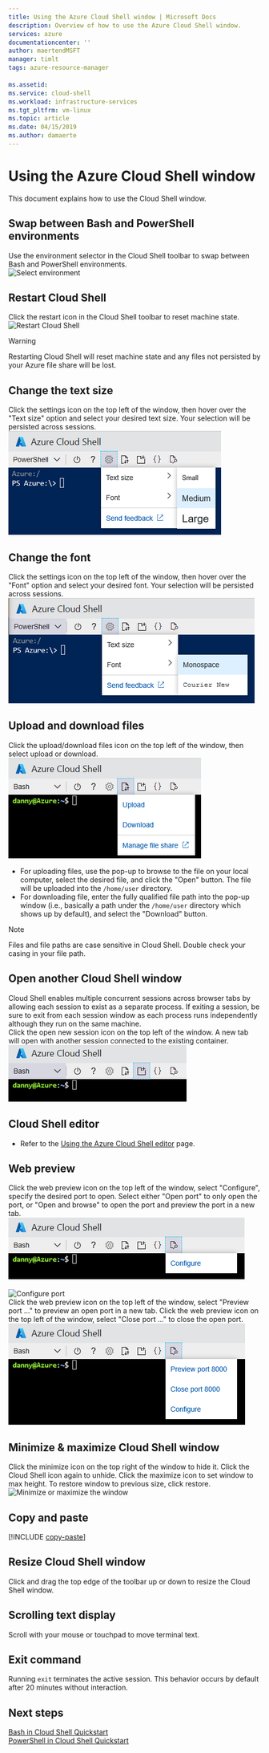```yaml
---
title: Using the Azure Cloud Shell window | Microsoft Docs
description: Overview of how to use the Azure Cloud Shell window.
services: azure
documentationcenter: ''
author: maertendMSFT
manager: timlt
tags: azure-resource-manager
 
ms.assetid: 
ms.service: cloud-shell
ms.workload: infrastructure-services
ms.tgt_pltfrm: vm-linux
ms.topic: article
ms.date: 04/15/2019
ms.author: damaerte
---
```


# Using the Azure Cloud Shell window

This document explains how to use the Cloud Shell window.

## Swap between Bash and PowerShell environments

Use the environment selector in the Cloud Shell toolbar to swap between Bash and PowerShell environments.  
![Select environment](media/using-the-shell-window/env-selector.png)

## Restart Cloud Shell
Click the restart icon in the Cloud Shell toolbar to reset machine state.  
![Restart Cloud Shell](media/using-the-shell-window/restart.png)
> [!WARNING]
> Restarting Cloud Shell will reset machine state and any files not persisted by your Azure file share will be lost.

## Change the text size
Click the settings icon on the top left of the window, then hover over the "Text size" option and select your desired text size. Your selection will be persisted across sessions.
![Text size](media/using-the-shell-window/text-size.png)

## Change the font
Click the settings icon on the top left of the window, then hover over the "Font" option and select your desired font.  Your selection will be persisted across sessions.
![Font](media/using-the-shell-window/text-font.png)

## Upload and download files
Click the upload/download files icon on the top left of the window, then select upload or download.  
![Upload/download files](media/using-the-shell-window/uploaddownload.png)
* For uploading files, use the pop-up to browse to the file on your local computer, select the desired file, and click the "Open" button.  The file will be uploaded into
the `/home/user` directory.
* For downloading file, enter the fully qualified file path into the pop-up window (i.e., basically a path under the `/home/user` directory which shows up by default), and select the "Download" button.  
> [!NOTE] 
> Files and file paths are case sensitive in Cloud Shell. Double check your casing in your file path.

## Open another Cloud Shell window
Cloud Shell enables multiple concurrent sessions across browser tabs by allowing each session to exist as a separate process.
If exiting a session, be sure to exit from each session window as each process runs independently although they run on the same machine.  
Click the open new session icon on the top left of the window. A new tab will open with another session connected to the existing container.
![Open new session](media/using-the-shell-window/newsession.png)

## Cloud Shell editor
* Refer to the [Using the Azure Cloud Shell editor](using-cloud-shell-editor.md) page.

## Web preview
Click the web preview icon on the top left of the window, select "Configure", specify the desired port to open.  Select either "Open port" to only open the port, or "Open and browse" to open the port and preview the port in a new tab.  
![Web preview](media/using-the-shell-window/preview.png)  
<br>
![Configure port](media/using-the-shell-window/preview-configure.png)  
Click the web preview icon on the top left of the window, select "Preview port ..." to preview an open port in a new tab.
Click the web preview icon on the top left of the window, select "Close port ..." to close the open port.  
![Preview/close port](media/using-the-shell-window/preview-options.png)

## Minimize & maximize Cloud Shell window
Click the minimize icon on the top right of the window to hide it. Click the Cloud Shell icon again to unhide.
Click the maximize icon to set window to max height. To restore window to previous size, click restore.  
![Minimize or maximize the window](media/using-the-shell-window/minmax.png)

## Copy and paste
[!INCLUDE [copy-paste](../../includes/cloud-shell-copy-paste.md)]

## Resize Cloud Shell window
Click and drag the top edge of the toolbar up or down to resize the Cloud Shell window.

## Scrolling text display
Scroll with your mouse or touchpad to move terminal text.

## Exit command
Running `exit` terminates the active session. This behavior occurs by default after 20 minutes without interaction.

## Next steps

[Bash in Cloud Shell Quickstart](quickstart.md) <br>
[PowerShell in Cloud Shell Quickstart](quickstart-powershell.md)
